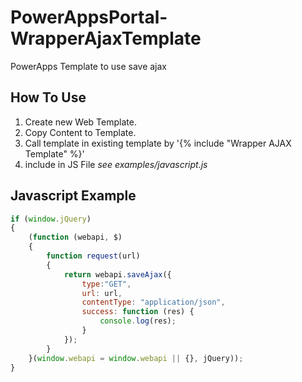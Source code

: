 # PowerAppsPortal-WrapperAjaxTemplate
PowerApps Template to use save ajax

## How To Use
1. Create new Web Template.
2. Copy Content to Template.
3. Call template in existing template by '{% include "Wrapper AJAX Template" %}'
4. include in JS File *see examples/javascript.js* 

## Javascript Example
```JavaScript
if (window.jQuery)
{
    (function (webapi, $)
    {
        function request(url)
        {
            return webapi.saveAjax({
                type:"GET",
                url: url,
                contentType: "application/json",
                success: function (res) {
                    console.log(res);
                }
            });
        }
    }(window.webapi = window.webapi || {}, jQuery));
}
```

